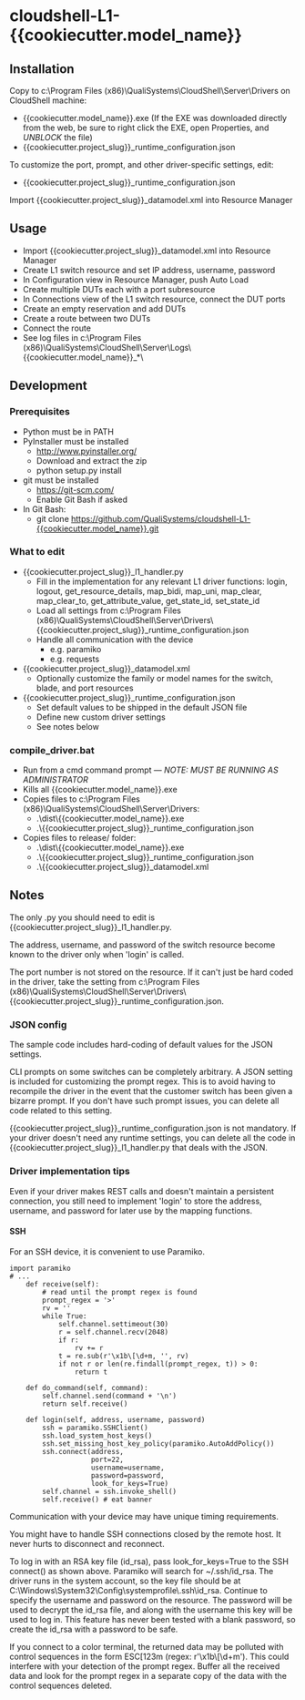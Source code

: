 # cloudshell-L1-{{cookiecutter.model_name}}

## Installation
Copy to c:\Program Files (x86)\QualiSystems\CloudShell\Server\Drivers on CloudShell machine:
- {{cookiecutter.model_name}}.exe (If the EXE was downloaded directly from the web, be sure to right click the EXE, open Properties, and *UNBLOCK* the file)
- {{cookiecutter.project_slug}}_runtime_configuration.json

To customize the port, prompt, and other driver-specific settings, edit:
- {{cookiecutter.project_slug}}_runtime_configuration.json

Import {{cookiecutter.project_slug}}_datamodel.xml into Resource Manager

## Usage
- Import {{cookiecutter.project_slug}}_datamodel.xml into Resource Manager
- Create L1 switch resource and set IP address, username, password
- In Configuration view in Resource Manager, push Auto Load
- Create multiple DUTs each with a port subresource
- In Connections view of the L1 switch resource, connect the DUT ports
- Create an empty reservation and add DUTs
- Create a route between two DUTs
- Connect the route
- See log files in c:\Program Files (x86)\QualiSystems\CloudShell\Server\Logs\\{{cookiecutter.model_name}}_*\


## Development

### Prerequisites
- Python must be in PATH
- PyInstaller must be installed
  - http://www.pyinstaller.org/
  - Download and extract the zip
  - python setup.py install
- git must be installed
  - https://git-scm.com/
  - Enable Git Bash if asked
- In Git Bash:
  - git clone https://github.com/QualiSystems/cloudshell-L1-{{cookiecutter.model_name}}.git


### What to edit
- {{cookiecutter.project_slug}}_l1_handler.py
  - Fill in the implementation for any relevant L1 driver functions: login, logout, get_resource_details, map_bidi, map_uni, map_clear, map_clear_to, get_attribute_value, get_state_id, set_state_id
  - Load all settings from c:\Program Files (x86)\QualiSystems\CloudShell\Server\Drivers\\{{cookiecutter.project_slug}}_runtime_configuration.json
  - Handle all communication with the device
    - e.g. paramiko
    - e.g. requests
- {{cookiecutter.project_slug}}_datamodel.xml
  - Optionally customize the family or model names for the switch, blade, and port resources 
- {{cookiecutter.project_slug}}_runtime_configuration.json
  - Set default values to be shipped in the default JSON file
  - Define new custom driver settings
  - See notes below

### compile_driver.bat
- Run from a cmd command prompt &mdash; *NOTE: MUST BE RUNNING AS ADMINISTRATOR*
- Kills all {{cookiecutter.model_name}}.exe 
- Copies files to c:\Program Files (x86)\QualiSystems\CloudShell\Server\Drivers:
  - .\dist\\{{cookiecutter.model_name}}.exe
  - .\\{{cookiecutter.project_slug}}_runtime_configuration.json
- Copies files to release/ folder:
  - .\dist\\{{cookiecutter.model_name}}.exe
  - .\\{{cookiecutter.project_slug}}_runtime_configuration.json
  - .\\{{cookiecutter.project_slug}}_datamodel.xml

## Notes

The only .py you should need to edit is {{cookiecutter.project_slug}}_l1_handler.py.

The address, username, and password of the switch resource become known to the driver only when 'login' is called. 

The port number is not stored on the resource. If it can't just be hard coded in the driver, take the setting from c:\Program Files (x86)\QualiSystems\CloudShell\Server\Drivers\\{{cookiecutter.project_slug}}_runtime_configuration.json.

### JSON config
The sample code includes hard-coding of default values for the JSON settings.

CLI prompts on some switches can be completely arbitrary. A JSON setting is included for customizing the prompt regex. This is to avoid having to recompile the driver in the event that the customer switch has been given a bizarre prompt. If you don't have such prompt issues, you can delete all code related to this setting.

{{cookiecutter.project_slug}}_runtime_configuration.json is not mandatory. If your driver doesn't need any runtime settings, you can delete all the code in {{cookiecutter.project_slug}}_l1_handler.py that deals with the JSON.

### Driver implementation tips

Even if your driver makes REST calls and doesn't maintain a persistent connection, you still need to implement 'login' to store the address, username, and password for later use by the mapping functions.   

#### SSH

For an SSH device, it is convenient to use Paramiko.

    import paramiko
    # ...
        def receive(self):
            # read until the prompt regex is found
            prompt_regex = '>'
            rv = ''
            while True:
                self.channel.settimeout(30)
                r = self.channel.recv(2048)
                if r:
                    rv += r
                t = re.sub(r'\x1b\[\d+m, '', rv)
                if not r or len(re.findall(prompt_regex, t)) > 0:
                    return t

        def do_command(self, command):
            self.channel.send(command + '\n')
            return self.receive()
            
        def login(self, address, username, password)
            ssh = paramiko.SSHClient()
            ssh.load_system_host_keys()
            ssh.set_missing_host_key_policy(paramiko.AutoAddPolicy())
            ssh.connect(address,
                        port=22,
                        username=username,
                        password=password,
                        look_for_keys=True)
            self.channel = ssh.invoke_shell()
            self.receive() # eat banner
         

Communication with your device may have unique timing requirements. 

You might have to handle SSH connections closed by the remote host. It never hurts to disconnect and reconnect.

To log in with an RSA key file (id_rsa), pass look_for_keys=True to the SSH connect() as shown above. Paramiko will search for ~/.ssh/id_rsa. The driver runs in the system account, so the key file should be at C:\Windows\System32\Config\systemprofile\\.ssh\id_rsa. Continue to specify the username and password on the resource. The password will be used to decrypt the id_rsa file, and along with the username this key will be used to log in. This feature has never been tested with a blank password, so create the id_rsa with a password to be safe.    

If you connect to a color terminal, the returned data may be polluted with control sequences in the form ESC[123m (regex: r'\x1b\\[\d+m'). This could interfere with your detection of the prompt regex. Buffer all the received data and look for the prompt regex in a separate copy of the data with the control sequences deleted.


